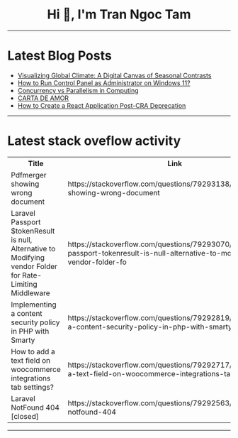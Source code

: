 <h1 align="center">Hi 👋, I'm Tran Ngoc Tam</h1>

---

# Latest Blog Posts 
<!-- BLOG-POST-LIST:START -->
- [Visualizing Global Climate: A Digital Canvas of Seasonal Contrasts](https://dev.to/govindvyas/visualizing-global-climate-a-digital-canvas-of-seasonal-contrasts-559n)
- [How to Run Control Panel as Administrator on Windows 11?](https://dev.to/winsides/how-to-run-control-panel-as-administrator-on-windows-11-2l8b)
- [Concurrency vs Parallelism in Computing](https://dev.to/vipulkumarsviit/concurrency-vs-parallelism-in-computing-1cc4)
- [CARTA DE AMOR](https://dev.to/soyjeanpieerpe19/carta-de-amor-595h)
- [How to Create a React Application Post-CRA Deprecation](https://dev.to/rakhee/how-to-create-a-react-application-post-cra-deprecation-19jl)
<!-- BLOG-POST-LIST:END -->

---

# Latest stack oveflow activity
<table>
  <tr><th>Title</th><th>Link</th></tr>
  <!-- STACKOVERFLOW:START --><tr><td>Pdfmerger showing wrong document</td><td>https://stackoverflow.com/questions/79293138/pdfmerger-showing-wrong-document</td></tr><tr><td>Laravel Passport $tokenResult is null, Alternative to Modifying vendor Folder for Rate-Limiting Middleware</td><td>https://stackoverflow.com/questions/79293070/laravel-passport-tokenresult-is-null-alternative-to-modifying-vendor-folder-fo</td></tr><tr><td>Implementing a content security policy in PHP with Smarty</td><td>https://stackoverflow.com/questions/79292819/implementing-a-content-security-policy-in-php-with-smarty</td></tr><tr><td>How to add a text field on woocommerce integrations tab settings?</td><td>https://stackoverflow.com/questions/79292717/how-to-add-a-text-field-on-woocommerce-integrations-tab-settings</td></tr><tr><td>Laravel NotFound 404 [closed]</td><td>https://stackoverflow.com/questions/79292563/laravel-notfound-404</td></tr><!-- STACKOVERFLOW:END -->
</table>

---


